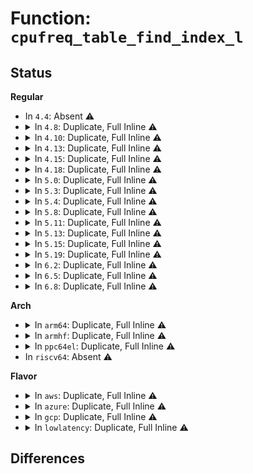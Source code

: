 # Function: <code>cpufreq_table_find_index_l</code>

## Status
<b>Regular</b>
<ul>
<li>
In <code>4.4</code>: Absent ⚠️
</li>
<li>
<details>
<summary>In <code>4.8</code>: Duplicate, Full Inline ⚠️</summary>

**Collision:** Static Duplication

**Inline:** Full

**Transformation:** False

**Instances:**

```
In drivers/cpufreq/cpufreq.c (ffffffff817118a2)
Location: include/linux/cpufreq.h:687
Inline: True
Inline callers:
  - drivers/cpufreq/cpufreq.c:__cpufreq_driver_target
  - drivers/cpufreq/cpufreq.c:cpufreq_driver_resolve_freq
```
```
In drivers/cpufreq/cpufreq_ondemand.c (ffffffff81715fa0)
Location: include/linux/cpufreq.h:687
Inline: True
Inline callers:
  - drivers/cpufreq/cpufreq_ondemand.c:generic_powersave_bias_target
  - drivers/cpufreq/cpufreq_ondemand.c:generic_powersave_bias_target
```
</details>
</li>
<li>
<details>
<summary>In <code>4.10</code>: Duplicate, Full Inline ⚠️</summary>

**Collision:** Static Duplication

**Inline:** Full

**Transformation:** False

**Instances:**

```
In drivers/cpufreq/cpufreq.c (ffffffff81744124)
Location: include/linux/cpufreq.h:691
Inline: True
Inline callers:
  - drivers/cpufreq/cpufreq.c:__cpufreq_driver_target
  - drivers/cpufreq/cpufreq.c:cpufreq_driver_resolve_freq
```
```
In drivers/cpufreq/cpufreq_ondemand.c (ffffffff81747d9e)
Location: include/linux/cpufreq.h:691
Inline: True
Inline callers:
  - drivers/cpufreq/cpufreq_ondemand.c:generic_powersave_bias_target
  - drivers/cpufreq/cpufreq_ondemand.c:generic_powersave_bias_target
```
</details>
</li>
<li>
<details>
<summary>In <code>4.13</code>: Duplicate, Full Inline ⚠️</summary>

**Collision:** Static Duplication

**Inline:** Full

**Transformation:** False

**Instances:**

```
In drivers/cpufreq/cpufreq.c (ffffffff81762696)
Location: include/linux/cpufreq.h:695
Inline: True
Inline callers:
  - drivers/cpufreq/cpufreq.c:__cpufreq_driver_target
  - drivers/cpufreq/cpufreq.c:cpufreq_driver_resolve_freq
```
```
In drivers/cpufreq/cpufreq_ondemand.c (ffffffff817662dc)
Location: include/linux/cpufreq.h:695
Inline: True
Inline callers:
  - drivers/cpufreq/cpufreq_ondemand.c:generic_powersave_bias_target
  - drivers/cpufreq/cpufreq_ondemand.c:generic_powersave_bias_target
```
</details>
</li>
<li>
<details>
<summary>In <code>4.15</code>: Duplicate, Full Inline ⚠️</summary>

**Collision:** Static Duplication

**Inline:** Full

**Transformation:** False

**Instances:**

```
In drivers/cpufreq/cpufreq.c (ffffffff817d868f)
Location: include/linux/cpufreq.h:715
Inline: True
Inline callers:
  - drivers/cpufreq/cpufreq.c:__cpufreq_driver_target
  - drivers/cpufreq/cpufreq.c:cpufreq_driver_resolve_freq
```
```
In drivers/cpufreq/cpufreq_ondemand.c (ffffffff817dc27c)
Location: include/linux/cpufreq.h:715
Inline: True
Inline callers:
  - drivers/cpufreq/cpufreq_ondemand.c:generic_powersave_bias_target
  - drivers/cpufreq/cpufreq_ondemand.c:generic_powersave_bias_target
```
</details>
</li>
<li>
<details>
<summary>In <code>4.18</code>: Duplicate, Full Inline ⚠️</summary>

**Collision:** Static Duplication

**Inline:** Full

**Transformation:** False

**Instances:**

```
In drivers/cpufreq/cpufreq.c (ffffffff81821283)
Location: include/linux/cpufreq.h:744
Inline: True
Inline callers:
  - drivers/cpufreq/cpufreq.c:__cpufreq_driver_target
  - drivers/cpufreq/cpufreq.c:cpufreq_driver_resolve_freq
```
```
In drivers/cpufreq/cpufreq_ondemand.c (ffffffff81824ed7)
Location: include/linux/cpufreq.h:744
Inline: True
Inline callers:
  - drivers/cpufreq/cpufreq_ondemand.c:generic_powersave_bias_target
  - drivers/cpufreq/cpufreq_ondemand.c:generic_powersave_bias_target
```
</details>
</li>
<li>
<details>
<summary>In <code>5.0</code>: Duplicate, Full Inline ⚠️</summary>

**Collision:** Static Duplication

**Inline:** Full

**Transformation:** False

**Instances:**

```
In drivers/cpufreq/cpufreq.c (ffffffff8184cff3)
Location: include/linux/cpufreq.h:736
Inline: True
Inline callers:
  - drivers/cpufreq/cpufreq.c:__cpufreq_driver_target
  - drivers/cpufreq/cpufreq.c:cpufreq_driver_resolve_freq
```
```
In drivers/cpufreq/cpufreq_ondemand.c (ffffffff81850d97)
Location: include/linux/cpufreq.h:736
Inline: True
Inline callers:
  - drivers/cpufreq/cpufreq_ondemand.c:generic_powersave_bias_target
  - drivers/cpufreq/cpufreq_ondemand.c:generic_powersave_bias_target
```
</details>
</li>
<li>
<details>
<summary>In <code>5.3</code>: Duplicate, Full Inline ⚠️</summary>

**Collision:** Static Duplication

**Inline:** Full

**Transformation:** False

**Instances:**

```
In drivers/cpufreq/cpufreq.c (ffffffff818902ea)
Location: include/linux/cpufreq.h:765
Inline: True
Inline callers:
  - drivers/cpufreq/cpufreq.c:__cpufreq_driver_target
  - drivers/cpufreq/cpufreq.c:cpufreq_driver_resolve_freq
```
```
In drivers/cpufreq/cpufreq_ondemand.c (ffffffff818942db)
Location: include/linux/cpufreq.h:765
Inline: True
Inline callers:
  - drivers/cpufreq/cpufreq_ondemand.c:generic_powersave_bias_target
  - drivers/cpufreq/cpufreq_ondemand.c:generic_powersave_bias_target
```
</details>
</li>
<li>
<details>
<summary>In <code>5.4</code>: Duplicate, Full Inline ⚠️</summary>

**Collision:** Static Duplication

**Inline:** Full

**Transformation:** False

**Instances:**

```
In drivers/cpufreq/cpufreq.c (ffffffff818c24ea)
Location: include/linux/cpufreq.h:771
Inline: True
Inline callers:
  - drivers/cpufreq/cpufreq.c:__cpufreq_driver_target
  - drivers/cpufreq/cpufreq.c:cpufreq_driver_resolve_freq
```
```
In drivers/cpufreq/cpufreq_ondemand.c (ffffffff818c62fb)
Location: include/linux/cpufreq.h:771
Inline: True
Inline callers:
  - drivers/cpufreq/cpufreq_ondemand.c:generic_powersave_bias_target
  - drivers/cpufreq/cpufreq_ondemand.c:generic_powersave_bias_target
```
</details>
</li>
<li>
<details>
<summary>In <code>5.8</code>: Duplicate, Full Inline ⚠️</summary>

**Collision:** Static Duplication

**Inline:** Full

**Transformation:** False

**Instances:**

```
In drivers/cpufreq/cpufreq.c (ffffffff819937d3)
Location: include/linux/cpufreq.h:773
Inline: True
Inline callers:
  - drivers/cpufreq/cpufreq.c:cpufreq_driver_resolve_freq
```
```
In drivers/cpufreq/cpufreq_ondemand.c (ffffffff8199845b)
Location: include/linux/cpufreq.h:773
Inline: True
Inline callers:
  - drivers/cpufreq/cpufreq_ondemand.c:generic_powersave_bias_target
  - drivers/cpufreq/cpufreq_ondemand.c:generic_powersave_bias_target
```
</details>
</li>
<li>
<details>
<summary>In <code>5.11</code>: Duplicate, Full Inline ⚠️</summary>

**Collision:** Static Duplication

**Inline:** Full

**Transformation:** False

**Instances:**

```
In drivers/cpufreq/cpufreq.c (ffffffff81997d7a)
Location: include/linux/cpufreq.h:826
Inline: True
Inline callers:
  - drivers/cpufreq/cpufreq.c:__cpufreq_driver_target
  - drivers/cpufreq/cpufreq.c:cpufreq_driver_resolve_freq
```
```
In drivers/cpufreq/cpufreq_ondemand.c (ffffffff8199b62e)
Location: include/linux/cpufreq.h:826
Inline: True
Inline callers:
  - drivers/cpufreq/cpufreq_ondemand.c:generic_powersave_bias_target
  - drivers/cpufreq/cpufreq_ondemand.c:generic_powersave_bias_target
```
</details>
</li>
<li>
<details>
<summary>In <code>5.13</code>: Duplicate, Full Inline ⚠️</summary>

**Collision:** Static Duplication

**Inline:** Full

**Transformation:** False

**Instances:**

```
In drivers/cpufreq/cpufreq.c (ffffffff8197c9f2)
Location: include/linux/cpufreq.h:820
Inline: True
Inline callers:
  - drivers/cpufreq/cpufreq.c:__cpufreq_driver_target
  - drivers/cpufreq/cpufreq.c:cpufreq_driver_resolve_freq
```
```
In drivers/cpufreq/cpufreq_ondemand.c (ffffffff819802fd)
Location: include/linux/cpufreq.h:820
Inline: True
Inline callers:
  - drivers/cpufreq/cpufreq_ondemand.c:generic_powersave_bias_target
  - drivers/cpufreq/cpufreq_ondemand.c:generic_powersave_bias_target
```
</details>
</li>
<li>
<details>
<summary>In <code>5.15</code>: Duplicate, Full Inline ⚠️</summary>

**Collision:** Static Duplication

**Inline:** Full

**Transformation:** False

**Instances:**

```
In drivers/cpufreq/cpufreq.c (ffffffff81a24834)
Location: include/linux/cpufreq.h:817
Inline: True
Inline callers:
  - drivers/cpufreq/cpufreq.c:__resolve_freq
```
```
In drivers/cpufreq/cpufreq_ondemand.c (ffffffff81a2949d)
Location: include/linux/cpufreq.h:817
Inline: True
Inline callers:
  - drivers/cpufreq/cpufreq_ondemand.c:generic_powersave_bias_target
  - drivers/cpufreq/cpufreq_ondemand.c:generic_powersave_bias_target
```
</details>
</li>
<li>
<details>
<summary>In <code>5.19</code>: Duplicate, Full Inline ⚠️</summary>

**Collision:** Static Duplication

**Inline:** Full

**Transformation:** False

**Instances:**

```
In drivers/cpufreq/cpufreq.c (ffffffff81b8fe15)
Location: include/linux/cpufreq.h:859
Inline: True
Inline callers:
  - drivers/cpufreq/cpufreq.c:cpufreq_set_policy
  - drivers/cpufreq/cpufreq.c:cpufreq_driver_resolve_freq
```
```
In drivers/cpufreq/cpufreq_ondemand.c (ffffffff81b93857)
Location: include/linux/cpufreq.h:859
Inline: True
Inline callers:
  - drivers/cpufreq/cpufreq_ondemand.c:generic_powersave_bias_target
  - drivers/cpufreq/cpufreq_ondemand.c:cpufreq_frequency_table_target
```
</details>
</li>
<li>
<details>
<summary>In <code>6.2</code>: Duplicate, Full Inline ⚠️</summary>

**Collision:** Static Duplication

**Inline:** Full

**Transformation:** False

**Instances:**

```
In drivers/cpufreq/cpufreq.c (ffffffff81d2ff63)
Location: include/linux/cpufreq.h:859
Inline: True
Inline callers:
  - drivers/cpufreq/cpufreq.c:cpufreq_set_policy
  - drivers/cpufreq/cpufreq.c:cpufreq_driver_resolve_freq
```
```
In drivers/cpufreq/cpufreq_ondemand.c (ffffffff81d33f28)
Location: include/linux/cpufreq.h:859
Inline: True
Inline callers:
  - drivers/cpufreq/cpufreq_ondemand.c:generic_powersave_bias_target
  - drivers/cpufreq/cpufreq_ondemand.c:cpufreq_frequency_table_target
```
</details>
</li>
<li>
<details>
<summary>In <code>6.5</code>: Duplicate, Full Inline ⚠️</summary>

**Collision:** Static Duplication

**Inline:** Full

**Transformation:** False

**Instances:**

```
In drivers/cpufreq/cpufreq.c (ffffffff81d99243)
Location: include/linux/cpufreq.h:862
Inline: True
Inline callers:
  - drivers/cpufreq/cpufreq.c:cpufreq_set_policy
  - drivers/cpufreq/cpufreq.c:cpufreq_driver_resolve_freq
```
```
In drivers/cpufreq/cpufreq_ondemand.c (ffffffff81d9d2a8)
Location: include/linux/cpufreq.h:862
Inline: True
Inline callers:
  - drivers/cpufreq/cpufreq_ondemand.c:generic_powersave_bias_target
  - drivers/cpufreq/cpufreq_ondemand.c:cpufreq_frequency_table_target
```
</details>
</li>
<li>
<details>
<summary>In <code>6.8</code>: Duplicate, Full Inline ⚠️</summary>

**Collision:** Static Duplication

**Inline:** Full

**Transformation:** False

**Instances:**

```
In drivers/cpufreq/cpufreq.c (ffffffff81e50ec3)
Location: include/linux/cpufreq.h:857
Inline: True
Inline callers:
  - drivers/cpufreq/cpufreq.c:cpufreq_set_policy
  - drivers/cpufreq/cpufreq.c:cpufreq_driver_resolve_freq
```
```
In drivers/cpufreq/cpufreq_ondemand.c (ffffffff81e54fc8)
Location: include/linux/cpufreq.h:857
Inline: True
Inline callers:
  - drivers/cpufreq/cpufreq_ondemand.c:generic_powersave_bias_target
  - drivers/cpufreq/cpufreq_ondemand.c:cpufreq_frequency_table_target
```
</details>
</li>
</ul>
<b>Arch</b>
<ul>
<li>
<details>
<summary>In <code>arm64</code>: Duplicate, Full Inline ⚠️</summary>

**Collision:** Static Duplication

**Inline:** Full

**Transformation:** False

**Instances:**

```
In drivers/cpufreq/cpufreq.c (ffff800010b1eedc)
Location: include/linux/cpufreq.h:771
Inline: True
Inline callers:
  - drivers/cpufreq/cpufreq.c:__cpufreq_driver_target
  - drivers/cpufreq/cpufreq.c:cpufreq_driver_resolve_freq
```
```
In drivers/cpufreq/cpufreq_ondemand.c (ffff800010b243ac)
Location: include/linux/cpufreq.h:771
Inline: True
Inline callers:
  - drivers/cpufreq/cpufreq_ondemand.c:generic_powersave_bias_target
  - drivers/cpufreq/cpufreq_ondemand.c:generic_powersave_bias_target
```
</details>
</li>
<li>
<details>
<summary>In <code>armhf</code>: Duplicate, Full Inline ⚠️</summary>

**Collision:** Static Duplication

**Inline:** Full

**Transformation:** False

**Instances:**

```
In drivers/cpufreq/cpufreq.c (c0bf94a8)
Location: include/linux/cpufreq.h:771
Inline: True
Inline callers:
  - drivers/cpufreq/cpufreq.c:__cpufreq_driver_target
  - drivers/cpufreq/cpufreq.c:cpufreq_driver_resolve_freq
```
```
In drivers/cpufreq/cpufreq_ondemand.c (c0bfe41c)
Location: include/linux/cpufreq.h:771
Inline: True
Inline callers:
  - drivers/cpufreq/cpufreq_ondemand.c:generic_powersave_bias_target
  - drivers/cpufreq/cpufreq_ondemand.c:generic_powersave_bias_target
```
</details>
</li>
<li>
<details>
<summary>In <code>ppc64el</code>: Duplicate, Full Inline ⚠️</summary>

**Collision:** Static Duplication

**Inline:** Full

**Transformation:** False

**Instances:**

```
In drivers/cpufreq/cpufreq.c (c000000000c11bf8)
Location: include/linux/cpufreq.h:771
Inline: True
Inline callers:
  - drivers/cpufreq/cpufreq.c:__cpufreq_driver_target
  - drivers/cpufreq/cpufreq.c:cpufreq_driver_resolve_freq
```
```
In drivers/cpufreq/cpufreq_ondemand.c (c000000000c18d88)
Location: include/linux/cpufreq.h:771
Inline: True
Inline callers:
  - drivers/cpufreq/cpufreq_ondemand.c:generic_powersave_bias_target
  - drivers/cpufreq/cpufreq_ondemand.c:generic_powersave_bias_target
```
</details>
</li>
<li>
In <code>riscv64</code>: Absent ⚠️
</li>
</ul>
<b>Flavor</b>
<ul>
<li>
<details>
<summary>In <code>aws</code>: Duplicate, Full Inline ⚠️</summary>

**Collision:** Static Duplication

**Inline:** Full

**Transformation:** False

**Instances:**

```
In drivers/cpufreq/cpufreq.c (ffffffff81866c0a)
Location: include/linux/cpufreq.h:771
Inline: True
Inline callers:
  - drivers/cpufreq/cpufreq.c:__cpufreq_driver_target
  - drivers/cpufreq/cpufreq.c:cpufreq_driver_resolve_freq
```
```
In drivers/cpufreq/cpufreq_ondemand.c (ffffffff8186aa1b)
Location: include/linux/cpufreq.h:771
Inline: True
Inline callers:
  - drivers/cpufreq/cpufreq_ondemand.c:generic_powersave_bias_target
  - drivers/cpufreq/cpufreq_ondemand.c:generic_powersave_bias_target
```
</details>
</li>
<li>
<details>
<summary>In <code>azure</code>: Duplicate, Full Inline ⚠️</summary>

**Collision:** Static Duplication

**Inline:** Full

**Transformation:** False

**Instances:**

```
In drivers/cpufreq/cpufreq.c (ffffffff8182f8ba)
Location: include/linux/cpufreq.h:771
Inline: True
Inline callers:
  - drivers/cpufreq/cpufreq.c:__cpufreq_driver_target
  - drivers/cpufreq/cpufreq.c:cpufreq_driver_resolve_freq
```
```
In drivers/cpufreq/cpufreq_ondemand.c (ffffffff818336cb)
Location: include/linux/cpufreq.h:771
Inline: True
Inline callers:
  - drivers/cpufreq/cpufreq_ondemand.c:generic_powersave_bias_target
  - drivers/cpufreq/cpufreq_ondemand.c:generic_powersave_bias_target
```
</details>
</li>
<li>
<details>
<summary>In <code>gcp</code>: Duplicate, Full Inline ⚠️</summary>

**Collision:** Static Duplication

**Inline:** Full

**Transformation:** False

**Instances:**

```
In drivers/cpufreq/cpufreq.c (ffffffff818b799a)
Location: include/linux/cpufreq.h:771
Inline: True
Inline callers:
  - drivers/cpufreq/cpufreq.c:__cpufreq_driver_target
  - drivers/cpufreq/cpufreq.c:cpufreq_driver_resolve_freq
```
```
In drivers/cpufreq/cpufreq_ondemand.c (ffffffff818bb7ab)
Location: include/linux/cpufreq.h:771
Inline: True
Inline callers:
  - drivers/cpufreq/cpufreq_ondemand.c:generic_powersave_bias_target
  - drivers/cpufreq/cpufreq_ondemand.c:generic_powersave_bias_target
```
</details>
</li>
<li>
<details>
<summary>In <code>lowlatency</code>: Duplicate, Full Inline ⚠️</summary>

**Collision:** Static Duplication

**Inline:** Full

**Transformation:** False

**Instances:**

```
In drivers/cpufreq/cpufreq.c (ffffffff818d2f9a)
Location: include/linux/cpufreq.h:771
Inline: True
Inline callers:
  - drivers/cpufreq/cpufreq.c:__cpufreq_driver_target
  - drivers/cpufreq/cpufreq.c:cpufreq_driver_resolve_freq
```
```
In drivers/cpufreq/cpufreq_ondemand.c (ffffffff818d7a9b)
Location: include/linux/cpufreq.h:771
Inline: True
Inline callers:
  - drivers/cpufreq/cpufreq_ondemand.c:generic_powersave_bias_target
  - drivers/cpufreq/cpufreq_ondemand.c:generic_powersave_bias_target
```
</details>
</li>
</ul>

## Differences
